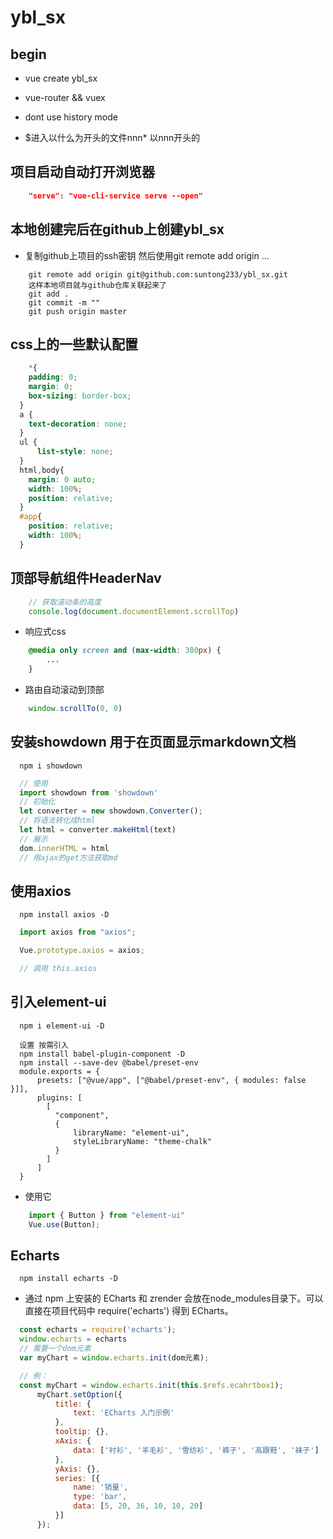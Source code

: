 # ybl_sx

## begin
* vue create ybl_sx
* vue-router && vuex
* dont use history mode

* $进入以什么为开头的文件nnn* 以nnn开头的

## 项目启动自动打开浏览器
```json
    "serve": "vue-cli-service serve --open"
```

## 本地创建完后在github上创建ybl_sx

* 复制github上项目的ssh密钥 然后使用git remote add origin ...
```
    git remote add origin git@github.com:suntong233/ybl_sx.git
    这样本地项目就与github仓库关联起来了
    git add . 
    git commit -m ""
    git push origin master
```
## css上的一些默认配置
```css
    *{
    padding: 0;
    margin: 0;
    box-sizing: border-box;
  }
  a {
    text-decoration: none;
  }
  ul {
      list-style: none;
  }
  html,body{
    margin: 0 auto;
    width: 100%;
    position: relative;
  }
  #app{
    position: relative;
    width: 100%;
  }
```
## 顶部导航组件HeaderNav

```js
    // 获取滚动条的高度
    console.log(document.documentElement.scrollTop)
```
* 响应式css
```css
    @media only screen and (max-width: 380px) {
        ...
    }
```
* 路由自动滚动到顶部
```js
    window.scrollTo(0, 0)
```

## 安装showdown 用于在页面显示markdown文档

```
  npm i showdown
```
```js
  // 使用
  import showdown from 'showdown'
  // 初始化
  let converter = new showdown.Converter();
  // 将语法转化成html
  let html = converter.makeHtml(text)
  // 展示
  dom.innerHTML = html
  // 用ajax的get方法获取md
```

## 使用axios
```
  npm install axios -D
```
```js
  import axios from "axios";

  Vue.prototype.axios = axios;

  // 调用 this.axios
```

## 引入element-ui

```
  npm i element-ui -D
  
  设置 按需引入
  npm install babel-plugin-component -D
  npm install --save-dev @babel/preset-env
  module.exports = {
      presets: ["@vue/app", ["@babel/preset-env", { modules: false }]],
      plugins: [
        [
          "component",
          {
              libraryName: "element-ui",
              styleLibraryName: "theme-chalk"
          }
        ]
      ]
  }
```
* 使用它
```js
    import { Button } from "element-ui"
    Vue.use(Button); 
```

## Echarts

```
  npm install echarts -D
```
* 通过 npm 上安装的 ECharts 和 zrender 会放在node_modules目录下。可以直接在项目代码中 require('echarts') 得到 ECharts。

```js
  const echarts = require('echarts');
  window.echarts = echarts
  // 需要一个dom元素
  var myChart = window.echarts.init(dom元素);

  // 例：
  const myChart = window.echarts.init(this.$refs.ecahrtbox1);
      myChart.setOption({
          title: {
              text: 'ECharts 入门示例'
          },
          tooltip: {},
          xAxis: {
              data: ['衬衫', '羊毛衫', '雪纺衫', '裤子', '高跟鞋', '袜子']
          },
          yAxis: {},
          series: [{
              name: '销量',
              type: 'bar',
              data: [5, 20, 36, 10, 10, 20]
          }]
      });
```